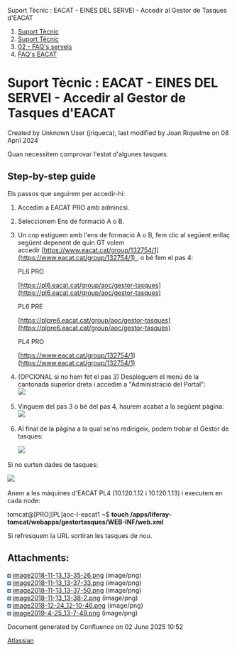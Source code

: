 Suport Tècnic : EACAT - EINES DEL SERVEI - Accedir al Gestor de Tasques d'EACAT  

1.  [Suport Tècnic](index.html)
2.  [Suport Tècnic](13893782.html)
3.  [02 - FAQ's serveis](26313393.html)
4.  [FAQ's EACAT](28705559.html)

Suport Tècnic : EACAT - EINES DEL SERVEI - Accedir al Gestor de Tasques d'EACAT
===============================================================================

Created by Unknown User (jriqueca), last modified by Joan Riquelme on 08 April 2024

Quan necessitem comprovar l'estat d'algunes tasques.

Step-by-step guide
------------------

Els passos que seguirem per accedir-hi:

1.  Accedim a EACAT PRO amb admincsi.
2.  Seleccionem Ens de formació A o B.
3.  Un cop estiguem amb l'ens de formació A o B, fem clic al següent enllaç següent depenent de quin GT volem accedir [https://www.eacat.cat/group/132754/1](https://www.eacat.cat/group/132754/1) , o bé fem el pas 4:
    
    PL6 PRO
    
    [https://pl6.eacat.cat/group/aoc/gestor-tasques](https://pl6.eacat.cat/group/aoc/gestor-tasques)
    
    PL6 PRE
    
    [https://plpre6.eacat.cat/group/aoc/gestor-tasques](https://plpre6.eacat.cat/group/aoc/gestor-tasques)
    
    PL4 PRO
    
    [https://www.eacat.cat/group/132754/1](https://www.eacat.cat/group/132754/1)
    
4.  (OPCIONAL si no hem fet el pas 3) Despleguem el menú de la cantonada superior dreta i accedim a "Administració del Portal":  
    ![](attachments/26313258/26316141.png)  
      
    
5.  Vinguem del pas 3 o bé del pas 4, haurem acabat a la següent pàgina:  
    ![](attachments/26313258/26316363.png)
6.  Al final de la pàgina a la qual se'ns redirigeix, podem trobar el Gestor de tasques:  
      
    ![](attachments/26313258/26316133.png)

  

Si no surten dades de tasques:

![](attachments/26313258/26316911.png)

  

Anem a les màquines d'EACAT PL4 (10.120.1.12 i 10.120.1.13) i executem en cada node:

tomcat@\[PRO\]\[PL\]aoc-l-eacat1 ~$ **touch /apps/liferay-tomcat/webapps/gestortasques/WEB-INF/web.xml**

Si refresquem la URL sortiran les tasques de nou.

Attachments:
------------

![](images/icons/bullet_blue.gif) [image2018-11-13\_13-35-26.png](attachments/26313258/26316129.png) (image/png)  
![](images/icons/bullet_blue.gif) [image2018-11-13\_13-37-33.png](attachments/26313258/26316133.png) (image/png)  
![](images/icons/bullet_blue.gif) [image2018-11-13\_13-37-50.png](attachments/26313258/26316142.png) (image/png)  
![](images/icons/bullet_blue.gif) [image2018-11-13\_13-38-2.png](attachments/26313258/26316141.png) (image/png)  
![](images/icons/bullet_blue.gif) [image2018-12-24\_12-10-46.png](attachments/26313258/26316911.png) (image/png)  
![](images/icons/bullet_blue.gif) [image2019-4-25\_13-7-49.png](attachments/26313258/26316363.png) (image/png)  

Document generated by Confluence on 02 June 2025 10:52

[Atlassian](http://www.atlassian.com/)